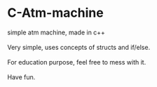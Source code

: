 # C-Atm-machine
simple atm machine, made in c++ <br /> <br />
Very simple, uses concepts of structs and if/else. <br /> <br />
For education purpose, feel free to mess with it. <br /> <br />
Have fun. <br />
